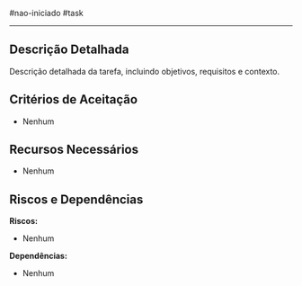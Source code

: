 #nao-iniciado #task 

---
## Descrição Detalhada

Descrição detalhada da tarefa, incluindo objetivos, requisitos e contexto.

## Critérios de Aceitação

- Nenhum

## Recursos Necessários

- Nenhum

## Riscos e Dependências

**Riscos:**
- Nenhum

**Dependências:**
- Nenhum
